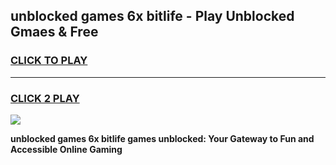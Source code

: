
## unblocked games 6x bitlife - Play Unblocked Gmaes & Free
<h3>
<a href="https://news.freeplayer.one?title=unblocked_games_6x_bitlife&ref=16F">CLICK TO PLAY</a></h3>
<hr>

<h3>
<a href="https://news.freeplayer.one?title=unblocked_games_6x_bitlife&ref=16F">CLICK 2 PLAY</a>
  
</h3>

<a href="https://news.freeplayer.one?title=unblocked_games_6x_bitlife&ref=16F/"><img src="https://clearcache.store/games.png"></a>


**unblocked games 6x bitlife games unblocked: Your Gateway to Fun and Accessible Online Gaming**
